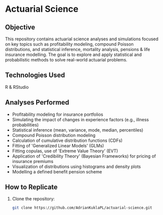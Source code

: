 # Actuarial Science

## Objective
This repository contains actuarial science analyses and simulations focused on key topics such as profitability modeling, compound Poisson distributions, and statistical inference, mortality analysis, pensions & life insurance modelling. The goal is to explore and apply statistical and probabilistic methods to solve real-world actuarial problems.

## Technologies Used
R & RStudio

## Analyses Performed
- Profitability modeling for insurance portfolios
- Simulating the impact of changes in experience factors (e.g., illness probabilities)
- Statistical inference (mean, variance, mode, median, percentiles)
- Compound Poisson distribution modeling
- Calculation of cumulative distribution functions (CDFs)
- Fitting of 'Generalized Linear Models' (GLMs)
- Fitting copulas, use of 'Extreme Value Theory' (EVT)
- Application of 'Credibility Theory' (Bayesian Frameworks) for pricing of insurance premiums
- Visualization of distributions using histograms and density plots
- Modelling a defined benefit pension scheme

## How to Replicate
1. Clone the repository:
   ```bash
   git clone https://github.com/AdrianKuklaPL/actuarial-science.git
